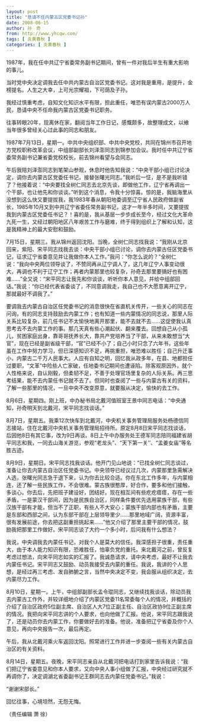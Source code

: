 ```yaml
---
layout: post
title: "恳请不任内蒙古区党委书记孙"
date: 2008-06-15
author: 孙　奇
from: http://www.yhcqw.com/
tags: [ 炎黄春秋 ]
categories: [ 炎黄春秋 ]
---
```




1987年，我在任中共辽宁省委常务副书记期间，曾有一件对我后半生有重大影响的事儿。

当时党中央决定调我去任中共内蒙古自治区党委书记。这对我是重用，是提升，金榜提名。人生之大幸，上可光宗耀祖，下可荫及子孙。

我经过慎重考虑，自知文化知识水平有限，担此重任，唯恐有误内蒙古2000万人民，恳请中央不任命我内蒙古区党委书记职务。

往事转眼20年，现离休在家，翻阅当年工作日记，感慨颇多，故整理成文，以飨当年很多曾经关心过此事的同志和朋友。


1987年7月13日，星期一。中共中央组织部、中共中央党校，共同在锦州市召开地方党校职称改革会议，中组部副部长刘泽澎同志到锦参加会议。我时任中共辽宁省委常务副书记兼省委党校校长，前去锦州看望与会同志。


午后我陪刘泽澎同志到笔架山参观，休息时他告知我说：“中央干部小组已讨论决定，调你去内蒙古区党委任书记，接替张曙光同志。”我听后一怔，是不是我听错了？他接着说：“中央要找全树仁同志去北京先谈，即做他工作，辽宁省再调出一个干部，也让他先和你谈谈。”听到这个消息，令我十分惊喜。惊的是，我脑海里从没想到这么快又要提拔我，我1983年春从朝阳地委调至辽宁省人民政府做副省长，1985年10月又到中共辽宁省委任常务副书记，这才一年半多时间，又要提拔我到内蒙古区党委任书记？！喜的是，我从基层一步步成长至今，经过文化大革命九死一生，又经过朝阳地区八年艰苦工作与磨难，终于得到组织上了解和认知，这是我精神上的最大安慰和鼓励。


7月15日，星期三。我从锦州返回沈阳。当晚，全树仁同志找我说：“我刚从北京回来，紫阳、宋平同志找我去谈：中央干部小组已讨论，调你去内蒙古任区党委书记，征求辽宁省委意见并让我做你本人工作。”我问：“你怎么说的？”全树仁说：“我向中央两位领导谈了，不赞同再从辽宁调人了，这几年辽宁人事变动很大，再调也不利于辽宁工作；再者内蒙那里也较复杂，孙奇去那里要搞好也有困难……”全又说：“宋平同志让我先和你谈谈，听听你本人意见，并给中组部回话。”我说：“你已经代表省委谈了，不同意调我走，我自己也不大愿意离开辽宁，那就最好不调我了。”


要调我去内蒙古自治区任党委书记的消息很快在省直机关传开，一些关心的同志在问询，有的同志支持鼓励去内蒙工作；也有知道一些内蒙情况的同志说，那里人际关系比较复杂，前几任书记不太愉快地离开那里，能不去就不去……这促使我认真思考去不去内蒙工作的事。那几天真有些心潮起伏、翻来覆去。回想自己从小孤儿，贫困家庭出身，靠哥哥抚养长大，靠共产党培养当了干部，从来未敢想当“大官”，现在已经是副省级干部，“官”已经不小了；自己小时只念了六年书，这些年虽在工作中努力学习，但已深感知识不足，再挑重担，唯恐难以胜任；自己升迁事小，内蒙古二千万人民事大。人应有自知之明，回忆我从政多年，在县、地都担任过要职，“文革”中险些人亡家破，任地委书记期间也遭诬陷。除客观原因外，就个人性格来说，自认刚毅，但柔韧不足，不善于处理官场里复杂的人际关系。再三思考结果，能不去内蒙任书记就不去了。但同时也查阅了一些与内蒙古有关的资料，了解一些那里的情况，一旦中央不改变原意，就要服从决定，愉快的去工作。

8月6日，星期四。刚上班，中办秘书局北戴河值班室王景中同志电话：“中央通知，孙奇明天到北戴河，宋平同志找谈话。”


8月7日，星期五。我乘12次快车到北戴河，中央机关事务管理局服务处杨德信同志接站，住在北戴河中央机关事务管理局招待所。原定8月8日宋平同志找谈话，后因他8日有其它事，改为9日再谈。8日上午中办服务处王德军同志陪同福建省胡平同志和我，一同去山海关游览，参观“老龙头”、“天下第一关’’、“孟姜女庙”等名胜古迹。


8月9日，星期日。宋平同志找我谈话。他开门见山地说：“已找全树仁同志谈过，准备让你去内蒙古自治区任党委书记。中央领导已经议过几次，内蒙那里急需解决人选，张曙光同志急于退下来，认为你去比较合适。你在东北工作多年，与内蒙相连，还了解一些民族工作，不会很难。蒙古族很憨厚，好合作，要多和他们接触，多谈心。你去后，先把班子建设好，团结好。现在相互间有些疙疙瘩瘩，存在一些矛盾，一是蒙汉干部间，因为是民族自治区，同样条件要优先选用蒙族干部，有些汉族干部有才能，但当不了正职，有些人不大安心；蒙族干部内部也有矛盾，主要是东部和西部之间，认为东部干部在上层领导里少……那里地域广阔，资源丰富，很有发展前途，你去把这副重担挑起来……”他又介绍了那里主要干部的情况，鼓励我把那里工作做好。宋平同志谈了大约一个多小时，后问我有什么想法？


我说，中央调我去内蒙任书记，对我个人是莫大的信任。我深感担子很重，责任重大，由于本人能力知识有限，恐难胜任，怕辜负党的重托。来北戴河之前，曾反复考虑过想法，向宋平同志如实的汇报了。我诚恳请求，请中央考虑，最好不让我去内蒙任书记。宋平同志又鼓励、动员我接受去内蒙的重任。我说，我讲的个人思想，是经过再三考虑、发自肺腑之言，当然中央决定不变，我会服从组织决定，去内蒙尽力工作。


8月10日，星期一。上午，中组部副部长孟令琨同志，又继续找我谈话，除动员我去内蒙古工作外，并较详细地介绍了内蒙区党委11名常委每个人的情况，并概括的介绍了自治区政府5位副主席、自治区人大7位正副主任、自治区政协9位正副主席的情况。我把向宋平同志讲的个人要求，也向他做了汇报。他说，宋平同志跟我说了，还是动员你去内蒙工作，你要做好去的准备。他说，准备把辽宁省委及你个人意见，再向中央报告一次，最后再定。

午后，我从北戴河乘火车返回沈阳。照常进行工作并进一步查阅一些有关内蒙古自治区的有关资料。


8月14日，星期五。夜晚，宋平同志亲自从北戴河把电话打到家里告诉我说：“我们把辽宁省委意见和你本人要求，又向中央人事小组做了汇报，中央经过研究就不再调你了，决定调湖北省委副书记王群同志去内蒙任党委书记。”我说：

“谢谢宋部长。”

回忆往事，心境坦然，无怨无悔。

（责任编辑 萧 徐）


